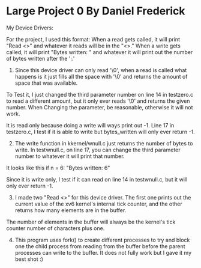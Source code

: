 # Large Project 0 By Daniel Frederick

My Device Drivers:

For the project, I used this format:
When a read gets called, it will print "Read <>" and whatever it reads will be in the "<>."
When a write gets called, it will print "Bytes written: " and whatever it will print out the number of bytes written after the ':.'

1. Since this device driver can only read '\0', when a read is called what happens is it just fills all the space with '\0' and returns the amount of space that was available.

To Test it, I just changed the third parameter number on line 14 in testzero.c to read a different amount, but it only ever reads '\0' and returns the given number. When Changing the parameter, be reasonable, otherwise it will not work.

It is read only because doing a write will ways print out -1. Line 17 in testzero.c, I test if it is able to write but bytes_written will only ever return -1.

2. The write function in kkernel/wnull.c just returns the number of bytes to write. In testwnull.c, on line 17, you can change the third parameter number to whatever it will print that number.

It looks like this if n = 6: "Bytes written: 6"

Since it is write only, I test if it can read on line 14 in testwnull.c, but it will only ever return -1.

3. I made two "Read <>" for this device driver. The first one prints out the current value of the xv6 kernel's internal tick counter, and the other returns how many elements are in the buffer. 

The number of elements in the buffer will always be the kernel's tick counter number of characters plus one.

4. This program uses fork() to create different processes to try and block one the child process from reading from the buffer before the parent processes can write to the buffer.
It does not fully work but I gave it my best shot :)

